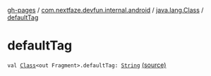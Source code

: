 [gh-pages](../../index.md) / [com.nextfaze.devfun.internal.android](../index.md) / [java.lang.Class](index.md) / [defaultTag](./default-tag.md)

# defaultTag

`val `[`Class`](https://developer.android.com/reference/java/lang/Class.html)`<out Fragment>.defaultTag: `[`String`](https://kotlinlang.org/api/latest/jvm/stdlib/kotlin/-string/index.html) [(source)](https://github.com/NextFaze/dev-fun/tree/master/devfun-internal/src/main/java/com/nextfaze/devfun/internal/android/Fragments.kt#L71)